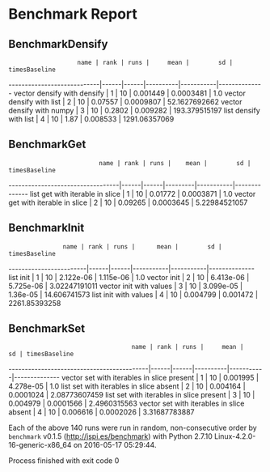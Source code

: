 Benchmark Report
================


BenchmarkDensify
----------------

                       name | rank | runs |     mean |        sd | timesBaseline
----------------------------|------|------|----------|-----------|--------------
vector densify with densify |    1 |   10 | 0.001449 | 0.0003481 |           1.0
   vector densify with list |    2 |   10 |  0.07557 | 0.0009807 | 52.1627692662
  vector densify with numpy |    3 |   10 |   0.2802 |  0.009282 | 193.379515197
     list densify with list |    4 |   10 |     1.87 |  0.008533 | 1291.06357069

BenchmarkGet
------------

                             name | rank | runs |    mean |        sd | timesBaseline
----------------------------------|------|------|---------|-----------|--------------
  list get with iterable in slice |    1 |   10 | 0.01772 | 0.0003871 |           1.0
vector get with iterable in slice |    2 |   10 | 0.09265 | 0.0003645 | 5.22984521057

BenchmarkInit
-------------

                   name | rank | runs |      mean |        sd | timesBaseline
------------------------|------|------|-----------|-----------|--------------
              list init |    1 |   10 | 2.122e-06 | 1.115e-06 |           1.0
            vector init |    2 |   10 | 6.413e-06 | 5.725e-06 | 3.02247191011
vector init with values |    3 |   10 | 3.099e-05 |  1.36e-05 |  14.606741573
  list init with values |    4 |   10 |  0.004799 |  0.001472 | 2261.85393258

BenchmarkSet
------------

                                      name | rank | runs |     mean |        sd | timesBaseline
-------------------------------------------|------|------|----------|-----------|--------------
vector set with iterables in slice present |    1 |   10 | 0.001995 | 4.278e-05 |           1.0
   list set with iterables in slice absent |    2 |   10 | 0.004164 | 0.0001024 | 2.08773607459
  list set with iterables in slice present |    3 |   10 | 0.004979 | 0.0001566 |  2.4960315563
 vector set with iterables in slice absent |    4 |   10 | 0.006616 | 0.0002026 | 3.31687783887

Each of the above 140 runs were run in random, non-consecutive order by
`benchmark` v0.1.5 (http://jspi.es/benchmark) with Python 2.7.10
Linux-4.2.0-16-generic-x86_64 on 2016-05-17 05:29:44.


Process finished with exit code 0
